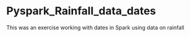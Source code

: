 # Pyspark_Rainfall_data_dates
This was an exercise working with dates in Spark using data on rainfall
